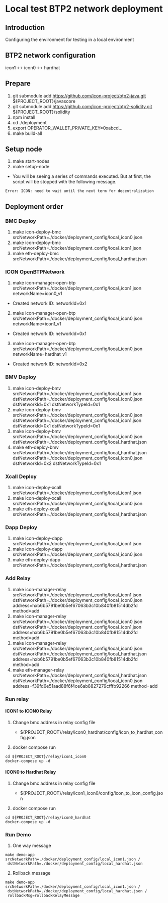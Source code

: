# Local test BTP2 network deployment

## Introduction
Configuring the environment for testing in a local environment

## BTP2 network configuration
icon1 <-> icon0 <-> hardhat

## Prepare
1. git submodule add https://github.com/icon-project/btp2-java.git ${PROJECT_ROOT}/javascore
2. git submodule add https://github.com/icon-project/btp2-solidity.git ${PROJECT_ROOT}/solidity
3. npm install
4. cd ./deployment
5. export OPERATOR_WALLET_PRIVATE_KEY=0xabcd... 
6. make build-all

## Setup node
1. make start-nodes
2. make setup-node
* You will be seeing a series of commands executed. But at first, the script will be stopped with the following message.
```
Error: ICON: need to wait until the next term for decentralization
```
## Deployment order

### BMC Deploy
1. make icon-deploy-bmc srcNetworkPath=./docker/deployment_config/local_icon0.json
2. make icon-deploy-bmc srcNetworkPath=./docker/deployment_config/local_icon1.json
3. make eth-deploy-bmc srcNetworkPath=./docker/deployment_config/local_hardhat.json

### ICON OpenBTPNetwork
1. make icon-manager-open-btp srcNetworkPath=./docker/deployment_config/local_icon1.json networkName=icon0_v1
* Created network ID: networkId=0x1
2. make icon-manager-open-btp srcNetworkPath=./docker/deployment_config/local_icon0.json networkName=icon1_v1
* Created network ID: networkId=0x1
3. make icon-manager-open-btp srcNetworkPath=./docker/deployment_config/local_icon0.json networkName=hardhat_v1
* Created network ID: networkId=0x2

### BMV Deploy
1. make icon-deploy-bmv srcNetworkPath=./docker/deployment_config/local_icon1.json dstNetworkPath=./docker/deployment_config/local_icon0.json dstNetworkId=0x1 dstNetworkTypeId=0x1
2. make icon-deploy-bmv srcNetworkPath=./docker/deployment_config/local_icon0.json dstNetworkPath=./docker/deployment_config/local_icon1.json dstNetworkId=0x1 dstNetworkTypeId=0x1
3. make icon-deploy-bmv srcNetworkPath=./docker/deployment_config/local_icon0.json dstNetworkPath=./docker/deployment_config/local_hardhat.json
4. make eth-deploy-bmv srcNetworkPath=./docker/deployment_config/local_hardhat.json dstNetworkPath=./docker/deployment_config/local_icon0.json dstNetworkId=0x2 dstNetworkTypeId=0x1

### Xcall Deploy
1. make icon-deploy-xcall srcNetworkPath=./docker/deployment_config/local_icon1.json
2. make icon-deploy-xcall srcNetworkPath=./docker/deployment_config/local_icon0.json
3. make eth-deploy-xcall srcNetworkPath=./docker/deployment_config/local_hardhat.json

### Dapp Deploy
1. make icon-deploy-dapp srcNetworkPath=./docker/deployment_config/local_icon1.json
2. make icon-deploy-dapp srcNetworkPath=./docker/deployment_config/local_icon0.json
3. make eth-deploy-dapp srcNetworkPath=./docker/deployment_config/local_hardhat.json

### Add Relay
1. make icon-manager-relay srcNetworkPath=./docker/deployment_config/local_icon1.json dstNetworkPath=./docker/deployment_config/local_icon0.json address=hxb6b5791be0b5ef67063b3c10b840fb81514db2fd method=add
2. make icon-manager-relay srcNetworkPath=./docker/deployment_config/local_icon0.json dstNetworkPath=./docker/deployment_config/local_icon1.json address=hxb6b5791be0b5ef67063b3c10b840fb81514db2fd method=add
3. make icon-manager-relay srcNetworkPath=./docker/deployment_config/local_icon0.json dstNetworkPath=./docker/deployment_config/local_hardhat.json address=hxb6b5791be0b5ef67063b3c10b840fb81514db2fd method=add
4. make eth-manager-relay srcNetworkPath=./docker/deployment_config/local_hardhat.json dstNetworkPath=./docker/deployment_config/local_icon0.json address=f39fd6e51aad88f6f4ce6ab8827279cfffb92266 method=add

### Run relay
#### ICON1 to ICON0 Relay

1. Change bmc address in relay config file
   * ${PROJECT_ROOT}/relay/icon0_hardhat/config/icon_to_hardhat_config.json

2. docker compose run
```
cd ${PROJECT_ROOT}/relay/icon1_icon0
docker-compose up -d
```

#### ICON0 to Hardhat Relay
1. Change bmc address in relay config file
   * ${PROJECT_ROOT}/relay/icon1_icon0/config/icon_to_icon_config.json

2. docker compose run
```
cd ${PROJECT_ROOT}/relay/icon0_hardhat
docker-compose up -d
```

### Run Demo
1. One way message
```
make demo-app srcNetworkPath=./docker/deployment_config/local_icon1.json /
 dstNetworkPath=./docker/deployment_config/local_hardhat.json
```
2. Rollback message
```
make demo-app srcNetworkPath=./docker/deployment_config/local_icon1.json /
 dstNetworkPath=./docker/deployment_config/local_hardhat.json /
 rollbackMsg=rollbackRelayMessage
```
